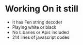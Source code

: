 # Working On it still
* It has Fen string decoder
* Playing white or black
* No Libaries or Apis included
* 214 lines of javascript codes